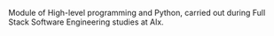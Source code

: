 Module of High-level programming and Python, carried out during Full Stack Software Engineering studies at Alx.
